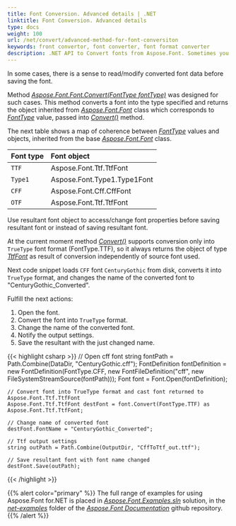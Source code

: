 ```yaml
---
title: Font Conversion. Advanced details | .NET
linktitle: Font Conversion. Advanced details
type: docs
weight: 100
url: /net/convert/advanced-method-for-font-conversiton
keywords: front convertor, font converter, font format converter
description: .NET API to Convert fonts from Aspose.Font. Sometimes you need to read converted font data before saving it. The method here is aimed to help with it.
---
```


In some cases, there is a sense to read/modify converted font data before saving the font.

Method [*Aspose.Font.Font.Convert(FontType fontType)*](https://reference.aspose.com/font/net/aspose.font/font/convert/) was designed for such cases. This method converts a font into the type specified and 
returns the object inherited from [*Aspose.Font.Font*](https://reference.aspose.com/font/net/aspose.font/font/) class which corresponds to [*FontType*](https://reference.aspose.com/font/net/aspose.font/fonttype/) value, passed into [*Convert()*](https://reference.aspose.com/font/net/aspose.font/font/convert/) method.

The next table shows a map of coherence between [*FontType*](https://reference.aspose.com/font/net/aspose.font/fonttype/) values and objects, inherited from the base [*Aspose.Font.Font*](https://reference.aspose.com/font/net/aspose.font/font/) class.


| **Font type**| **Font object**|
| :- | :- |
|`TTF`|Aspose.Font.Ttf.TtfFont|
|`Type1`|Aspose.Font.Type1.Type1Font|
|`CFF`|Aspose.Font.Cff.CffFont|
|`OTF`|Aspose.Font.Ttf.TtfFont|


Use resultant font object to access/change font properties before saving resultant font or instead of saving resultant font.

At the current moment method [*Convert()*](https://reference.aspose.com/font/net/aspose.font/font/convert/) supports conversion only into `TrueType` font format (FontType.TTF), so it always returns 
the object of type [*TtfFont*](https://reference.aspose.com/font/net/aspose.font.ttf/ttffont/) as result of conversion independently of source font used. 

Next code snippet loads `CFF` font `CenturyGothic` from disk, converts it into `TrueType` format, and changes the name of the converted font to "CenturyGothic_Converted".

Fulfill the next actions:

1. Open the font.
2. Convert the font into `TrueType` format.
3. Change the name of the converted font.
4. Notify the output settings.
5. Save the resultant with the just changed name.

{{< highlight csharp >}} 
    // Open cff font
    string fontPath = Path.Combine(DataDir, "CenturyGothic.cff");
    FontDefinition fontDefinition = new FontDefinition(FontType.CFF, new FontFileDefinition("cff", new FileSystemStreamSource(fontPath)));
    Font font = Font.Open(fontDefinition);

    // Convert font into TrueType format and cast font returned to Aspose.Font.Ttf.TtfFont
    Aspose.Font.Ttf.TtfFont destFont = font.Convert(FontType.TTF) as Aspose.Font.Ttf.TtfFont;

    // Change name of converted font
    destFont.FontName = "CenturyGothic_Converted";

    // Ttf output settings
    string outPath = Path.Combine(OutputDir, "CffToTtf_out.ttf");

    // Save resultant font with font name changed
    destFont.Save(outPath);
{{< /highlight >}}

{{% alert color="primary" %}}
The full range of examples for using Aspose.Font for.NET is placed in [*Aspose.Font.Examples.sln*](https://github.com/aspose-font/Aspose.Font-Documentation/tree/master/net-examples) solution, in the [*net-examples*](https://github.com/aspose-font/Aspose.Font-Documentation/tree/master/net-examples) folder of the [*Aspose.Font Documentation*](https://github.com/aspose-font/Aspose.Font-Documentation) github repository. 
{{% /alert %}}
